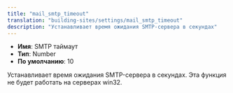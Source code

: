 ```yaml
---
title: "mail_smtp_timeout"
translation: "building-sites/settings/mail_smtp_timeout"
description: "Устанавливает время ожидания SMTP-сервера в секундах"
---
```


-   **Имя**: SMTP таймаут
-   **Тип**: Number
-   **По умолчанию**: 10

Устанавливает время ожидания SMTP-сервера в секундах. Эта функция не будет работать на серверах win32.
